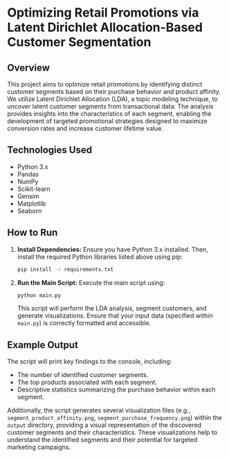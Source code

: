 # Optimizing Retail Promotions via Latent Dirichlet Allocation-Based Customer Segmentation

## Overview

This project aims to optimize retail promotions by identifying distinct customer segments based on their purchase behavior and product affinity.  We utilize Latent Dirichlet Allocation (LDA), a topic modeling technique, to uncover latent customer segments from transactional data.  The analysis provides insights into the characteristics of each segment, enabling the development of targeted promotional strategies designed to maximize conversion rates and increase customer lifetime value.

## Technologies Used

* Python 3.x
* Pandas
* NumPy
* Scikit-learn
* Gensim
* Matplotlib
* Seaborn

## How to Run

1. **Install Dependencies:**  Ensure you have Python 3.x installed.  Then, install the required Python libraries listed above using pip:

   ```bash
   pip install -r requirements.txt
   ```

2. **Run the Main Script:** Execute the main script using:

   ```bash
   python main.py
   ```

   This script will perform the LDA analysis, segment customers, and generate visualizations.  Ensure that your input data (specified within `main.py`) is correctly formatted and accessible.


## Example Output

The script will print key findings to the console, including:

* The number of identified customer segments.
* The top products associated with each segment.
* Descriptive statistics summarizing the purchase behavior within each segment.

Additionally, the script generates several visualization files (e.g., `segment_product_affinity.png`, `segment_purchase_frequency.png`) within the `output` directory, providing a visual representation of the discovered customer segments and their characteristics.  These visualizations help to understand the identified segments and their potential for targeted marketing campaigns.
